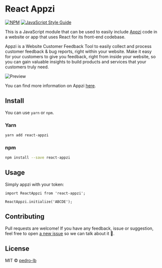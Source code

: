 # React Appzi

[![NPM](https://img.shields.io/npm/v/react-appzi.svg)](https://www.npmjs.com/package/react-appzi) [![JavaScript Style Guide](https://img.shields.io/badge/code_style-standard-brightgreen.svg)](https://standardjs.com)

This is a JavaScript module that can be used to easily include [Appzi](https://www.appzi.com/) code in a website or app that uses React for its front-end codebase.

Appzi is a Website Customer Feedback Tool to easily collect and process customer feedback & bug reports, right within your website. Make it easy for your customers to give you feedback, right from inside your website, so you can gain valuable insights to build products and services that your customers truly need.

![Preview](https://media.giphy.com/media/WS02VilopBUyeFBQnu/giphy.gif)

You can find more information on Appzi [here](https://www.appzi.com/).

## Install

You can use `yarn` or `npm`.


### Yarn

```bash
yarn add react-appzi
```

### npm

```bash
npm install --save react-appzi
```

## Usage

Simply appzi with your token:

```
import ReactAppzi from 'react-appzi';

ReactAppzi.initialize('ABCDE');
```

## Contributing

Pull requests are welcome! If you have any feedback, issue or suggestion, feel free to open [a new issue](https://github.com/pedro-lb/react-appzi/issues/new) so we can talk about it 💬.

## License

MIT © [pedro-lb](https://github.com/pedro-lb)
